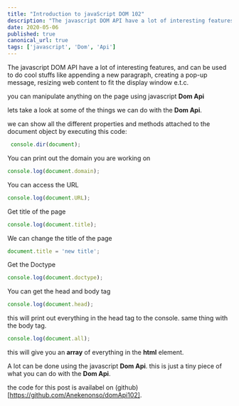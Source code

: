 ```yaml
---
title: "Introduction to javaScript DOM 102"
description: "The javascript DOM API have a lot of interesting features, and can be used to do cool stuffs like appending a new paragraph, creating a pop-up message "
date: 2020-05-06
published: true
canonical_url: true
tags: ['javascript', 'Dom', 'Api']
---
```


The javascript DOM API have a lot of interesting features, and can be used to do cool stuffs like appending a new paragraph, creating a pop-up message, resizing web content to fit the display window e.t.c.

you can manipulate anything on the page using javascript **Dom Api**

lets take a look at some of the things we can do with the **Dom Api**.

we can show all the different properties and methods attached to the document object by executing this code:
```javascript
 console.dir(document);
```
You can print out the domain you are working on
```javascript
console.log(document.domain);
```
You can access the URL
```javascript
console.log(document.URL);
```
Get title of the page
```javascript
console.log(document.title);
```
We can change the title of the page
```javascript
document.title = 'new title';
```
Get the Doctype
```javascript
console.log(document.doctype);
```
You can get the head and body tag
```javascript
console.log(document.head);
``` 
this will print out everything in the head tag to the console. same thing with the body tag.

```javascript
console.log(document.all);
```
this will give you an **array** of everything in the **html** element.

A lot can be done using the javascript **Dom Api**. this is just a tiny piece of what you can do with the **Dom Api**.

the code for this post is availabel on (github)[https://github.com/Anekenonso/domApi102].

